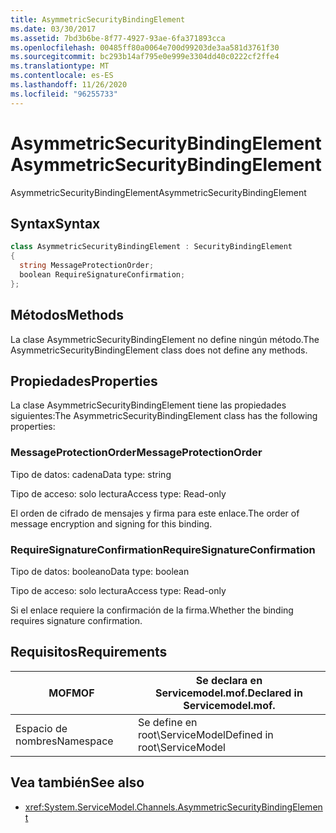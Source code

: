 ```yaml
---
title: AsymmetricSecurityBindingElement
ms.date: 03/30/2017
ms.assetid: 7bd3b6be-8f77-4927-93ae-6fa371893cca
ms.openlocfilehash: 00485ff80a0064e700d99203de3aa581d3761f30
ms.sourcegitcommit: bc293b14af795e0e999e3304dd40c0222cf2ffe4
ms.translationtype: MT
ms.contentlocale: es-ES
ms.lasthandoff: 11/26/2020
ms.locfileid: "96255733"
---
```

# <a name="asymmetricsecuritybindingelement"></a><span data-ttu-id="52ab0-102">AsymmetricSecurityBindingElement</span><span class="sxs-lookup"><span data-stu-id="52ab0-102">AsymmetricSecurityBindingElement</span></span>

<span data-ttu-id="52ab0-103">AsymmetricSecurityBindingElement</span><span class="sxs-lookup"><span data-stu-id="52ab0-103">AsymmetricSecurityBindingElement</span></span>  
  
## <a name="syntax"></a><span data-ttu-id="52ab0-104">Syntax</span><span class="sxs-lookup"><span data-stu-id="52ab0-104">Syntax</span></span>  
  
```csharp
class AsymmetricSecurityBindingElement : SecurityBindingElement  
{  
  string MessageProtectionOrder;  
  boolean RequireSignatureConfirmation;  
};  
```  
  
## <a name="methods"></a><span data-ttu-id="52ab0-105">Métodos</span><span class="sxs-lookup"><span data-stu-id="52ab0-105">Methods</span></span>  

 <span data-ttu-id="52ab0-106">La clase AsymmetricSecurityBindingElement no define ningún método.</span><span class="sxs-lookup"><span data-stu-id="52ab0-106">The AsymmetricSecurityBindingElement class does not define any methods.</span></span>  
  
## <a name="properties"></a><span data-ttu-id="52ab0-107">Propiedades</span><span class="sxs-lookup"><span data-stu-id="52ab0-107">Properties</span></span>  

 <span data-ttu-id="52ab0-108">La clase AsymmetricSecurityBindingElement tiene las propiedades siguientes:</span><span class="sxs-lookup"><span data-stu-id="52ab0-108">The AsymmetricSecurityBindingElement class has the following properties:</span></span>  
  
### <a name="messageprotectionorder"></a><span data-ttu-id="52ab0-109">MessageProtectionOrder</span><span class="sxs-lookup"><span data-stu-id="52ab0-109">MessageProtectionOrder</span></span>  

 <span data-ttu-id="52ab0-110">Tipo de datos: cadena</span><span class="sxs-lookup"><span data-stu-id="52ab0-110">Data type: string</span></span>  
  
 <span data-ttu-id="52ab0-111">Tipo de acceso: solo lectura</span><span class="sxs-lookup"><span data-stu-id="52ab0-111">Access type: Read-only</span></span>  
  
 <span data-ttu-id="52ab0-112">El orden de cifrado de mensajes y firma para este enlace.</span><span class="sxs-lookup"><span data-stu-id="52ab0-112">The order of message encryption and signing for this binding.</span></span>  
  
### <a name="requiresignatureconfirmation"></a><span data-ttu-id="52ab0-113">RequireSignatureConfirmation</span><span class="sxs-lookup"><span data-stu-id="52ab0-113">RequireSignatureConfirmation</span></span>  

 <span data-ttu-id="52ab0-114">Tipo de datos: booleano</span><span class="sxs-lookup"><span data-stu-id="52ab0-114">Data type: boolean</span></span>  
  
 <span data-ttu-id="52ab0-115">Tipo de acceso: solo lectura</span><span class="sxs-lookup"><span data-stu-id="52ab0-115">Access type: Read-only</span></span>  
  
 <span data-ttu-id="52ab0-116">Si el enlace requiere la confirmación de la firma.</span><span class="sxs-lookup"><span data-stu-id="52ab0-116">Whether the binding requires signature confirmation.</span></span>  
  
## <a name="requirements"></a><span data-ttu-id="52ab0-117">Requisitos</span><span class="sxs-lookup"><span data-stu-id="52ab0-117">Requirements</span></span>  
  
|<span data-ttu-id="52ab0-118">MOF</span><span class="sxs-lookup"><span data-stu-id="52ab0-118">MOF</span></span>|<span data-ttu-id="52ab0-119">Se declara en Servicemodel.mof.</span><span class="sxs-lookup"><span data-stu-id="52ab0-119">Declared in Servicemodel.mof.</span></span>|  
|---------|-----------------------------------|  
|<span data-ttu-id="52ab0-120">Espacio de nombres</span><span class="sxs-lookup"><span data-stu-id="52ab0-120">Namespace</span></span>|<span data-ttu-id="52ab0-121">Se define en root\ServiceModel</span><span class="sxs-lookup"><span data-stu-id="52ab0-121">Defined in root\ServiceModel</span></span>|  
  
## <a name="see-also"></a><span data-ttu-id="52ab0-122">Vea también</span><span class="sxs-lookup"><span data-stu-id="52ab0-122">See also</span></span>

- <xref:System.ServiceModel.Channels.AsymmetricSecurityBindingElement>

